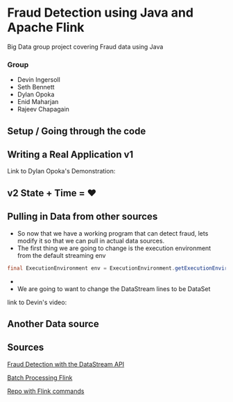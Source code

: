 # Fraud Detection using Java and Apache Flink
Big Data group project covering Fraud data using Java

### Group
- Devin Ingersoll
- Seth Bennett
- Dylan Opoka
- Enid Maharjan
- Rajeev Chapagain

## Setup / Going through the code

## Writing a Real Application v1
  Link to Dylan Opoka's Demonstration: 

## v2 State + Time = ❤️

## Pulling in Data from other sources
- So now that we have a working program that can detect fraud, lets modify it so that we can pull in actual data sources.
- The first thing we are going to change is the execution environment from the default streaming env
```Java
final ExecutionEnvironment env = ExecutionEnvironment.getExecutionEnvironment();
```
-
- We are going to want to change the DataStream<Transaction> lines to be DataSet<String>

link to Devin's video:
## Another Data source

## Sources
[Fraud Detection with the DataStream API](https://ci.apache.org/projects/flink/flink-docs-stable/try-flink/datastream_api.html)

[Batch Processing Flink](https://dev.to/mushketyk/getting-started-with-batch-processing-using-apache-flink-bnh)

[Repo with Flink commands](https://dev.to/mushketyk/getting-started-with-batch-processing-using-apache-flink-bnh)
